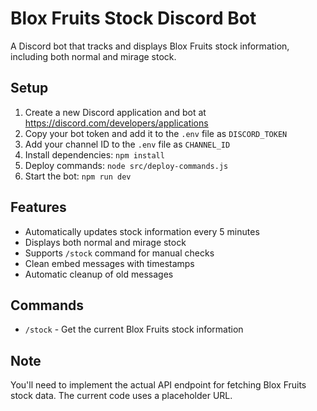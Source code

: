 # Blox Fruits Stock Discord Bot

A Discord bot that tracks and displays Blox Fruits stock information, including both normal and mirage stock.

## Setup

1. Create a new Discord application and bot at https://discord.com/developers/applications
2. Copy your bot token and add it to the `.env` file as `DISCORD_TOKEN`
3. Add your channel ID to the `.env` file as `CHANNEL_ID`
4. Install dependencies: `npm install`
5. Deploy commands: `node src/deploy-commands.js`
6. Start the bot: `npm run dev`

## Features

- Automatically updates stock information every 5 minutes
- Displays both normal and mirage stock
- Supports `/stock` command for manual checks
- Clean embed messages with timestamps
- Automatic cleanup of old messages

## Commands

- `/stock` - Get the current Blox Fruits stock information

## Note

You'll need to implement the actual API endpoint for fetching Blox Fruits stock data. The current code uses a placeholder URL.